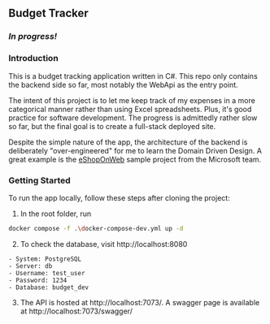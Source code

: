 ## Budget Tracker

### *In progress!*

### Introduction

This is a budget tracking application written 
in C#. This repo only contains the backend side
so far, most notably the WebApi as the entry point.

The intent of this project is to let me keep 
track of my expenses in a more categorical manner
rather than using Excel spreadsheets. Plus, it's
good practice for software development. The progress
is admittedly rather slow so far, but the final goal
is to create a full-stack deployed site.

Despite the simple nature of the app, the 
architecture of the backend is deliberately 
"over-engineered" for me to learn the Domain Driven
Design. A great example is the 
[eShopOnWeb](https://github.com/dotnet-architecture/eShopOnWeb)
sample project from the Microsoft team.

### Getting Started

To run the app locally, follow these steps 
after cloning the project:

1. In the root folder, run 
```bash
docker compose -f .\docker-compose-dev.yml up -d
```

2. To check the database, visit http://localhost:8080
```
- System: PostgreSQL
- Server: db
- Username: test_user
- Password: 1234
- Database: budget_dev
```

3. The API is hosted at http://localhost:7073/.
A swagger page is available at http://localhost:7073/swagger/
